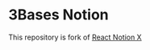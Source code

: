 # 3Bases Notion

This repository is fork of [React Notion X](https://github.com/NotionX/react-notion-x)
